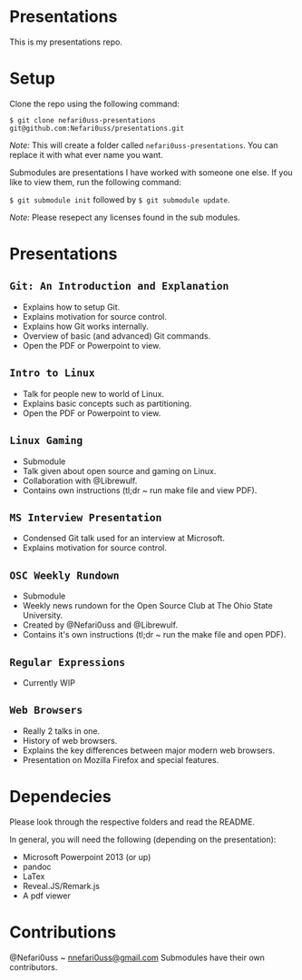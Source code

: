 # Presentations
This is my presentations repo.

# Setup
Clone the repo using the following command:

```$ git clone nefari0uss-presentations git@github.com:Nefari0uss/presentations.git```

*Note:* This will create a folder called ```nefari0uss-presentations```. You can replace it with what ever name you want.

Submodules are presentations I have worked with someone one else. If you like to view them, run the following command:

```$ git submodule init``` followed by ```$ git submodule update```.

*Note:* Please resepect any licenses found in the sub modules.

# Presentations

## ```Git: An Introduction and Explanation```
* Explains how to setup Git.
* Explains motivation for source control.
* Explains how Git works internally.
* Overview of basic (and advanced) Git commands.
* Open the PDF or Powerpoint to view.

## ```Intro to Linux```
* Talk for people new to world of Linux.
* Explains basic concepts such as partitioning.
* Open the PDF or Powerpoint to view.

## ```Linux Gaming```
* Submodule
* Talk given about open source and gaming on Linux.
* Collaboration with @Librewulf.
* Contains own instructions (tl;dr ~ run make file and view PDF).

## ```MS Interview Presentation```
* Condensed Git talk used for an interview at Microsoft.
* Explains motivation for source control.

## ```OSC Weekly Rundown```
* Submodule
* Weekly news rundown for the Open Source Club at The Ohio State University.
* Created by @Nefari0uss and @Librewulf.
* Contains it's own instructions (tl;dr ~ run the make file and open PDF).

## ```Regular Expressions``` 
* Currently WIP

## ```Web Browsers```
* Really 2 talks in one.
* History of web browsers.
* Explains the key differences between major modern web browsers.
* Presentation on Mozilla Firefox and special features.

# Dependecies

Please look through the respective folders and read the README.

In general, you will need the following (depending on the presentation):

* Microsoft Powerpoint 2013 (or up)
* pandoc
* LaTex
* Reveal.JS/Remark.js
* A pdf viewer

# Contributions
@Nefari0uss ~ nnefari0uss@gmail.com
Submodules have their own contributors.
